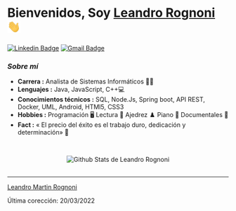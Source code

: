  
 <h1>Bienvenidos, Soy <a  href="https://github.com/leandrorognoni">Leandro Rognoni</a> <img  src="https://raw.githubusercontent.com/ABSphreak/ABSphreak/master/gifs/Hi.gif" width="30px"></h1>


[![Linkedin Badge](https://img.shields.io/badge/-Leandro.Rognoni-blue?style=flat-square&logo=Linkedin&logoColor=white&link=https://www.linkedin.com/in/leandro-martin-rognoni-6548ab234/)](https://www.linkedin.com/in/leandro-martin-rognoni-6548ab234/)  [![Gmail Badge](https://img.shields.io/badge/-leandromartinrognoni@gmail.com-c14438?style=flat-square&logo=Gmail&logoColor=white&link=mailto:leandromartinrognoni@gmail.com)](mailto:leandromartinrognoni@gmail.com)
 
### <i>Sobre mí</i>

-  **Carrera :** Analista de Sistemas Informáticos 👨‍💻 
-  **Lenguajes :** Java, JavaScript, C++💻
-  **Conocimientos técnicos :** SQL,  Node.Js, Spring boot, API REST, Docker, UML, Android, HTMl5, CSS3
-  **Hobbies :** Programación 🖥️ Lectura 📕 Ajedrez ♟️ Piano 🎹  Documentales 🦈
-  **Fact :** « El precio del éxito es el trabajo duro, dedicación y determinación» 🎯
<br>
<p align="center">
  <img alt="Github Stats de Leandro Rognoni" src="https://github-readme-stats.vercel.app/api?username=leandrorognoni&show_icons=true&theme=vue-dark"> <br><br>
</p>
 
 
 
-----
[Leandro Martin Rognoni](https://github.com/leandrorognoni)

Última corección: 20/03/2022


